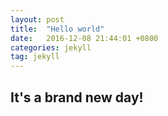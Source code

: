 ```yaml
---
layout: post
title:  "Hello world"
date:   2016-12-08 21:44:01 +0800
categories: jekyll
tag: jekyll
---
```



## It's a brand new day!
